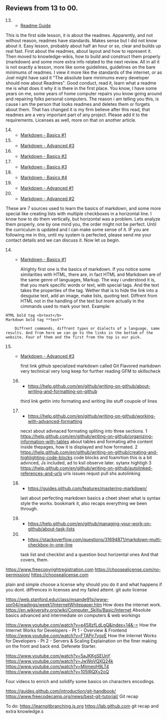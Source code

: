 ## Reviews from 13 to 00.


13) - [Readme Guide](https://guides.github.com/features/wikis/)

This is the first side lesson, it is about the readmes. Apparently, and not without reason, readmes have standards. Makes sense but I did not know about it. Easy lesson, probably about half an hour or so, clear and builds up real fast. First about the readmes, about layout and how to represent it. Then moved to knowledge-wikis, how to build and construct them properly (markdown) and some more extra info related to the next review. All in all it is not exactly a lesson, more like some guidelines, guidelines on the bare minimums of readmes. I view it more like the standards of the internet, or as Joel might have said it "The absolute bare minimums every developer should now about Readmes". Good conduct, read it, learn what a readme me is what does it why it is there in the first place. You know, I have some years on me, some years of home computer repairs you know going around and repairing folks personal computers. The reason i am telling you this, is cause i am the person that looks readmes and deletes them or forgets about them. That has changed it is my firm believe after this read, that readmes are a very important part of any project. Please add it to the requirements. Licenses as well, more on that on another article.

14) - [Markdown - Basics #1](https://help.github.com/en/github/writing-on-github/basic-writing-and-formatting-syntax)
15) - [Markdown - Advanced #3](https://github.github.com/gfm/)
16) - [Markdown - Basics #2](https://help.github.com/en/github/writing-on-github/about-writing-and-formatting-on-github)
17) - [Markdown - Basics #3](https://help.github.com/en/github/writing-on-github/working-with-advanced-formatting)
18) - [Markdown - Basics #4](https://guides.github.com/features/mastering-markdown/)
19) - [Markdown - Advanced #1](https://help.github.com/en/github/managing-your-work-on-github/about-task-lists)
20) - [Markdown - Advanced #2](https://stackoverflow.com/questions/31694871/markdown-multi-checkbox-in-one-line)

These are 7 sources used to learn the basics of markdown, and some more special like creating lists with multiple checkboxes in a horizontal line. I know how to do them vertically, but horizontal was a problem.
Lets analyze them properly, one by one mind you, the order might not be perfect. Until the curriculum is updated and I can make some sense of it. IF you are following me in this, until my system is perfected, please send me your contact details and we can discuss it. Now let us begin.

14) - [Markdown - Basics #1](https://help.github.com/en/github/writing-on-github/basic-writing-and-formatting-syntax)

        Alrighty first one is the basics of markdown. If you notice some similarities with HTML, there are, in fact HTML and Markdown are of the same genre of languages, Markup. The way i understood it is, that you mark specific words or text, with special tags. And the text takes the properties of the tag. Wether that is to hide the link into a desguise text, add an image, make lists, quoting text. Diffrent from HTML not in the handling of the text but more actually in the cimmands used to mark your text. Example: 
```
HTML bold tag <b>text</b>
Markdown bold tag **text**
  ```
        Diffrent commands, diffrent types or dialects of a language, same results. And from here we can go to the links in the bottom of the website. Four of them and the first from the top is our pick.
    
15) - [Markdown - Advanced #3](https://github.github.com/gfm/)
    
        first link github specialized markdown called Git Flavored markdown very technical very long keep for further reading GFM to skillscheck

    16) - https://help.github.com/en/github/writing-on-github/about-writing-and-formatting-on-github

        third link gettin into formating and writing
        lite stuff coupole of lines

    17) - https://help.github.com/en/github/writing-on-github/working-with-advanced-formatting

        necxt about advnaced formating spliting into three sections.
        1 https://help.github.com/en/github/writing-on-github/organizing-information-with-tables about tables and formating athe content inside thepages, how it is displayed and how formated.
        2 https://help.github.com/en/github/writing-on-github/creating-and-highlighting-code-blocks
        code blocks and foamrtion this is a bit advnced, Js included, ad to ksil observe later. sytanx hightigh
        3 https://help.github.com/en/github/writing-on-github/autolinked-references-and-urls
        urls issues requst pull shs autolinking 
    
    18) - https://guides.github.com/features/mastering-markdown/

        last about perfecting markdown basics a cheet sheet 
        what is syntax style the works. bookmark it, also recaps everything we been through.

    19) - https://help.github.com/en/github/managing-your-work-on-github/about-task-lists
    20) - https://stackoverflow.com/questions/31694871/markdown-multi-checkbox-in-one-line

        task list and checklist  and a question bout horizental ones
And that covers, them.

https://www.freecopyrightregistration.com
https://choosealicense.com/no-permission/
https://choosealicense.com

plain and simple choose a license why should you do it and what happens if you dont. diffrences in licenses and my failed attemt. git auto license

https://web.stanford.edu/class/msande91si/www-spr04/readings/week1/InternetWhitepaper.htm
How does the internet work.
https://en.wikiversity.org/wiki/Computer_Skills/Basic/Internet
Absolute basics advanced and intermediate on computers & web workings

https://www.youtube.com/watch?v=e4S8zfLdLgQ&index=14&-=
How the Internet Works for Developers - Pt 1 - Overview & Frontend
https://www.youtube.com/watch?v=FTAPjr7vgxE
How the Internet Works for Developers - Pt 2 - Servers & Scaling
Explaination on the finer making on the front and back end. Defenete Starter.

https://www.youtube.com/watch?v=5aJKKgSEUnY
https://www.youtube.com/watch?v=JwWoVQXQ24k
https://www.youtube.com/watch?v=MijmeoH9LT4
https://www.youtube.com/watch?v=105IRQXy2oQ

Four videos to enrich and solidify some basics on characters encodings.

https://guides.github.com/introduction/git-handbook/
https://www.freecodecamp.org/news/best-git-tutorial/
Git recap

To do:
https://learngitbranching.js.org
https://lab.github.com
git recap and extra knowledge.s
